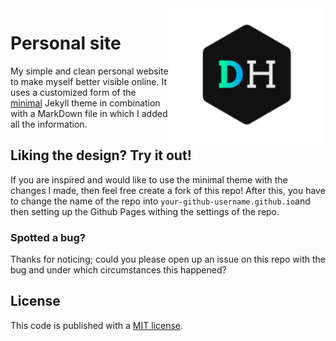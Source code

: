 <a href="https://dimhoogeveen.com/">
  <img src="./assets/img/logo_transparent.png" alt="DH" title="Dim Hoogeveen" align="right" width="250" />
</a>

# Personal site

My simple and clean personal website to make myself better visible online. It uses a customized form of the [minimal](https://github.com/pages-themes/minimal) Jekyll theme in combination with a MarkDown file in which I added all the information.

## Liking the design? Try it out!

If you are inspired and would like to use the minimal theme with the changes I made, then feel free create a fork of this repo! After this, you have to change the name of the repo into `your-github-username.github.io`and then setting up the Github Pages withing the settings of the repo.

### Spotted a bug?

Thanks for noticing; could you please open up an issue on this repo with the bug and under which circumstances this happened?

## License

This code is published with a <a href="LICENSE.md">MIT license</a>.
